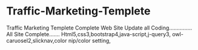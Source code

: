 # Traffic-Marketing-Templete
Traffic Marketing Templete Complete Web Site
Update all Coding...............
All Site Complete.......
Html5,css3,bootstrap4,java-script,j-query3,
owl-caruosel2,slicknav,color nip/color setting,
